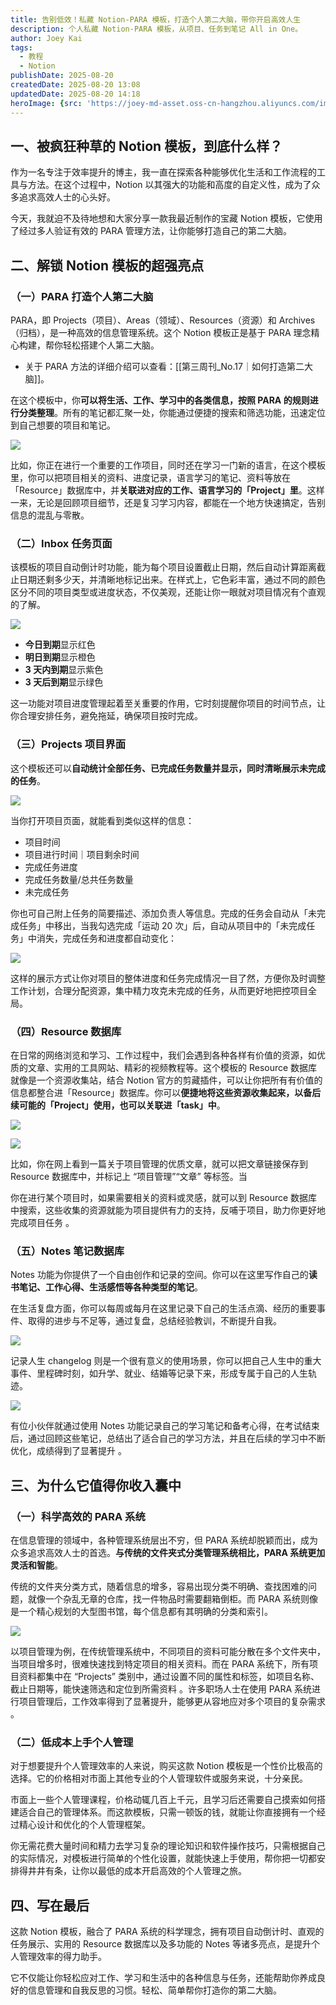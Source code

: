 ```yaml
---
title: 告别低效！私藏 Notion-PARA 模板，打造个人第二大脑，带你开启高效人生
description: 个人私藏 Notion-PARA 模板，从项目、任务到笔记 All in One。
author: Joey Kai
tags:
  - 教程
  - Notion
publishDate: 2025-08-20
createdDate: 2025-08-20 13:08
updatedDate: 2025-08-20 14:18
heroImage: {src: 'https://joey-md-asset.oss-cn-hangzhou.aliyuncs.com/img/202508201418537.png', inferSize: true}
---
```


## 一、被疯狂种草的 Notion 模板，到底什么样？

作为一名专注于效率提升的博主，我一直在探索各种能够优化生活和工作流程的工具与方法。在这个过程中，Notion 以其强大的功能和高度的自定义性，成为了众多追求高效人士的心头好。

今天，我就迫不及待地想和大家分享一款我最近制作的宝藏 Notion 模板，它使用了经过多人验证有效的 PARA 管理方法，让你能够打造自己的第二大脑。

## 二、解锁 Notion 模板的超强亮点

### （一）PARA 打造个人第二大脑

PARA，即 Projects（项目）、Areas（领域）、Resources（资源）和 Archives（归档），是一种高效的信息管理系统。这个 Notion 模板正是基于 PARA 理念精心构建，帮你轻松搭建个人第二大脑。
- 关于 PARA 方法的详细介绍可以查看：[[第三周刊_No.17｜如何打造第二大脑]]。

在这个模板中，你**可以将生活、工作、学习中的各类信息，按照 PARA 的规则进行分类整理**。所有的笔记都汇聚一处，你能通过便捷的搜索和筛选功能，迅速定位到自己想要的项目和笔记。

![](https://joey-md-asset.oss-cn-hangzhou.aliyuncs.com/img/202508201414829.png)

比如，你正在进行一个重要的工作项目，同时还在学习一门新的语言，在这个模板里，你可以把项目相关的资料、进度记录，语言学习的笔记、资料等放在「Resource」数据库中，并**关联进对应的工作、语言学习的「Project」里**。这样一来，无论是回顾项目细节，还是复习学习内容，都能在一个地方快速搞定，告别信息的混乱与零散。

### （二）Inbox 任务页面

该模板的项目自动倒计时功能，能为每个项目设置截止日期，然后自动计算距离截止日期还剩多少天，并清晰地标记出来。在样式上，它色彩丰富，通过不同的颜色区分不同的项目类型或进度状态，不仅美观，还能让你一眼就对项目情况有个直观的了解。

![](https://joey-md-asset.oss-cn-hangzhou.aliyuncs.com/img/202508201414830.png)

- **今日到期**显示红色
- **明日到期**显示橙色
- **3 天内到期**显示紫色
- **3 天后到期**显示绿色

这一功能对项目进度管理起着至关重要的作用，它时刻提醒你项目的时间节点，让你合理安排任务，避免拖延，确保项目按时完成。

### （三）Projects 项目界面

这个模板还可以**自动统计全部任务、已完成任务数量并显示，同时清晰展示未完成的任务**。

![](https://joey-md-asset.oss-cn-hangzhou.aliyuncs.com/img/202508201414831.png)

当你打开项目页面，就能看到类似这样的信息：
- 项目时间
- 项目进行时间｜项目剩余时间
- 完成任务进度
- 完成任务数量/总共任务数量
- 未完成任务

你也可自己附上任务的简要描述、添加负责人等信息。完成的任务会自动从「未完成任务」中移出，当我勾选完成「运动 20 次」后，自动从项目中的「未完成任务」中消失，完成任务和进度都自动变化：

![](https://joey-md-asset.oss-cn-hangzhou.aliyuncs.com/img/202508201414832.gif)


这样的展示方式让你对项目的整体进度和任务完成情况一目了然，方便你及时调整工作计划，合理分配资源，集中精力攻克未完成的任务，从而更好地把控项目全局。

### （四）Resource 数据库

在日常的网络浏览和学习、工作过程中，我们会遇到各种各样有价值的资源，如优质的文章、实用的工具网站、精彩的视频教程等。这个模板的 Resource 数据库就像是一个资源收集站，结合 Notion 官方的剪藏插件，可以让你把所有有价值的信息都整合进「Resource」数据库。你可以**便捷地将这些资源收集起来，以备后续可能的「Project」使用，也可以关联进「task」中**。

![](https://joey-md-asset.oss-cn-hangzhou.aliyuncs.com/img/202508201414833.png)

![](https://joey-md-asset.oss-cn-hangzhou.aliyuncs.com/img/202508201414834.png)

比如，你在网上看到一篇关于项目管理的优质文章，就可以把文章链接保存到 Resource 数据库中，并标记上 “项目管理”“文章” 等标签。当

你在进行某个项目时，如果需要相关的资料或灵感，就可以到 Resource 数据库中搜索，这些收集的资源就能为项目提供有力的支持，反哺于项目，助力你更好地完成项目任务 。

### （五）Notes 笔记数据库

Notes 功能为你提供了一个自由创作和记录的空间。你可以在这里写作自己的**读书笔记、工作心得、生活感悟等各种类型的笔记**。

在生活复盘方面，你可以每周或每月在这里记录下自己的生活点滴、经历的重要事件、取得的进步与不足等，通过复盘，总结经验教训，不断提升自我。

![](https://joey-md-asset.oss-cn-hangzhou.aliyuncs.com/img/202508201414835.png)

记录人生 changelog 则是一个很有意义的使用场景，你可以把自己人生中的重大事件、里程碑时刻，如升学、就业、结婚等记录下来，形成专属于自己的人生轨迹。

![](https://joey-md-asset.oss-cn-hangzhou.aliyuncs.com/img/202508201414836.png)

有位小伙伴就通过使用 Notes 功能记录自己的学习笔记和备考心得，在考试结束后，通过回顾这些笔记，总结出了适合自己的学习方法，并且在后续的学习中不断优化，成绩得到了显著提升 。

## 三、为什么它值得你收入囊中

### （一）科学高效的 PARA 系统

在信息管理的领域中，各种管理系统层出不穷，但 PARA 系统却脱颖而出，成为众多追求高效人士的首选。**与传统的文件夹式分类管理系统相比，PARA 系统更加灵活和智能**。

传统的文件夹分类方式，随着信息的增多，容易出现分类不明确、查找困难的问题，就像一个杂乱无章的仓库，找一件物品时需要翻箱倒柜。而 PARA 系统则像是一个精心规划的大型图书馆，每个信息都有其明确的分类和索引。

![](https://joey-md-asset.oss-cn-hangzhou.aliyuncs.com/img/202508201418537.png)

以项目管理为例，在传统管理系统中，不同项目的资料可能分散在多个文件夹中，当项目增多时，很难快速找到特定项目的相关资料。而在 PARA 系统下，所有项目资料都集中在 “Projects” 类别中，通过设置不同的属性和标签，如项目名称、截止日期等，能快速筛选和定位到所需资料 。许多职场人士在使用 PARA 系统进行项目管理后，工作效率得到了显著提升，能够更从容地应对多个项目的复杂需求 。

### （二）低成本上手个人管理

对于想要提升个人管理效率的人来说，购买这款 Notion 模板是一个性价比极高的选择。它的价格相对市面上其他专业的个人管理软件或服务来说，十分亲民。

市面上一些个人管理课程，价格动辄几百上千元，且学习后还需要自己摸索如何搭建适合自己的管理体系。而这款模板，只需一顿饭的钱，就能让你直接拥有一个经过精心设计和优化的个人管理框架。

你无需花费大量时间和精力去学习复杂的理论知识和软件操作技巧，只需根据自己的实际情况，对模板进行简单的个性化设置，就能快速上手使用，帮你把一切都安排得井井有条，让你以最低的成本开启高效的个人管理之旅。

## 四、写在最后

这款 Notion 模板，融合了 PARA 系统的科学理念，拥有项目自动倒计时、直观的任务展示、实用的 Resource 数据库以及多功能的 Notes 等诸多亮点，是提升个人管理效率的得力助手。

它不仅能让你轻松应对工作、学习和生活中的各种信息与任务，还能帮助你养成良好的信息管理和自我反思的习惯。轻松、简单帮你打造你的第二大脑。